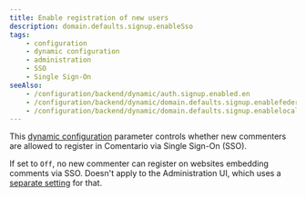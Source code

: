 ```yaml
---
title: Enable registration of new users
description: domain.defaults.signup.enableSso
tags:
    - configuration
    - dynamic configuration
    - administration
    - SSO
    - Single Sign-On
seeAlso:
    - /configuration/backend/dynamic/auth.signup.enabled.en
    - /configuration/backend/dynamic/domain.defaults.signup.enablefederated.en
    - /configuration/backend/dynamic/domain.defaults.signup.enablelocal.en
---
```


This [dynamic configuration](/configuration/backend/dynamic) parameter controls whether new commenters are allowed to register in Comentario via Single Sign-On (SSO).

<!--more-->

If set to `Off`, no new commenter can register on websites embedding comments via SSO. Doesn't apply to the Administration UI, which uses a [separate setting](/configuration/backend/dynamic/auth.signup.enabled.en) for that.
